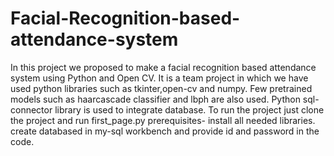 # Facial-Recognition-based-attendance-system
In this project we proposed to make a facial recognition based attendance system using Python and Open CV.
It is a team project in which we have used python libraries such as tkinter,open-cv and numpy.
Few pretrained models such as haarcascade classifier and lbph are also used.
Python sql-connector library is used to integrate database.
To run the project just clone the project and run first_page.py 
prerequisites-
  install all needed libraries.
  create databased in my-sql workbench and provide id and password in the code.
  
  
